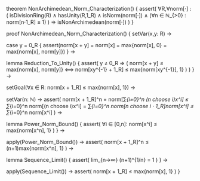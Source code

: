 theorem NonArchimedean_Norm_Characterization() {
  assert(
    ∀R,∀norm[⋅] : (
      isDivisionRing(R) ∧ 
      hasUnity(R,1_R) ∧
      isNorm(norm[⋅]) ∧
      (∀n ∈ ℕ_{>0} : norm[n⋅1_R] ≤ 1)
    ) ⇒ isNonArchimedean(norm[⋅])
  )
}

proof NonArchimedean_Norm_Characterization() {
  setVar(x,y: R) →
  
  case y = 0_R {
    assert(norm[x + y] = norm[x] = max{norm[x], 0} = max{norm[x], norm[y]})
  } →

  lemma Reduction_To_Unity() {
    assert(
      y ≠ 0_R ⇒ (
        norm[x + y] ≤ max{norm[x], norm[y]} ⟺
        norm[xy^{-1} + 1_R] ≤ max{norm[xy^{-1}], 1}
      )
    )
  } →

  setGoal(∀x ∈ R: norm[x + 1_R] ≤ max{norm[x], 1}) →
  
  setVar(n: ℕ) →
  assert(
    norm[x + 1_R]^n = 
    norm[∑_{i=0}^n (n choose i)x^i]
    ≤ ∑_{i=0}^n norm[(n choose i)x^i]
    = ∑_{i=0}^n norm[n choose i ⋅ 1_R]norm[x^i]
    ≤ ∑_{i=0}^n norm[x^i]
  ) →

  lemma Power_Norm_Bound() {
    assert(
      ∀i ∈ [0,n]: norm[x^i] ≤ max{norm[x^n], 1}
    )
  } →

  apply(Power_Norm_Bound()) →
  assert(
    norm[x + 1_R]^n ≤ (n+1)max{norm[x^n], 1}
  ) →

  lemma Sequence_Limit() {
    assert(
      lim_{n→∞} (n+1)^{1/n} = 1
    )
  } →

  apply(Sequence_Limit()) →
  assert(
    norm[x + 1_R] ≤ max{norm[x], 1}
  )
}